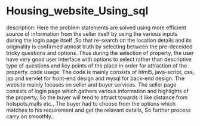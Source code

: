 # Housing_website_Using_sql
description:  Here the problem statements are solved using more efficient source of information from the seller itself by using the various inputs during the login page itself ,So that re-search on the location details and its originality is confirmed atmost truth by selecting between the pre-deceided tricky questions and options. Thus during the selection of property, the user have very good user interface with options to select rather than descriptive type of questions and key points of the place in order for attraction of the property.  code usage:  The code is mainly consists of html5, java-script, css, jsp and servlet for front-end design and mysql for back-end design. The website mainly focuses on seller and buyer services. The seller page consists of login page which gathers various information and highlights of the property, So the buyer will tend to attract towards it like distance from hotspots,malls etc., The buyer had to choose from the options which matches to his requirement and get the relavant details, So further process carry on smoothly.. 

